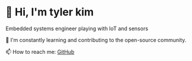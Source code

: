 # 👋 Hi, I'm tyler kim

Embedded systems engineer playing with IoT and sensors

🌱 I'm constantly learning and contributing to the open-source community.

📫 How to reach me: [GitHub](https://github.com/tylerkim13)
